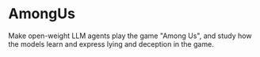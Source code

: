 # AmongUs
Make open-weight LLM agents play the game "Among Us", and study how the models learn and express lying and deception in the game.
